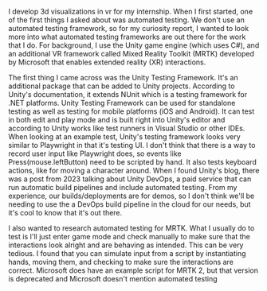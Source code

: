 I develop 3d visualizations in vr for my internship. When I first started, one of the first things I asked about was automated testing. We don't use an automated testing framework, so for my curiosity report, I wanted to look more into what automated testing frameworks are out there for the work that I do. For background, I use the Unity game engine (which uses C#), and an additional VR framework called Mixed Reality Toolkit (MRTK) developed by Microsoft that enables extended reality (XR) interactions. 

The first thing I came across was the Unity Testing Framework. It's an additional package that can be added to Unity projects. According to Unity's documentation, it extends NUnit which is a testing framework for .NET platforms. Unity Testing Framework can be used for standalone testing as well as testing for mobile platforms (iOS and Android). It can test in both edit and play mode and is built right into Unity's editor and according to Unity works like test runners in Visual Studio or other IDEs. When looking at an example test, Unity's testing framework looks very similar to Playwright in that it's testing UI. I don't think that there is a way to record user input like Playwright does, so events like Press(mouse.leftButton) need to be scripted by hand. It also tests keyboard actions, like for moving a character around. When I found Unity's blog, there was a post from 2023 talking about Unity DevOps, a paid service that can run automatic build pipelines and include automated testing. From my experience, our builds/deployments are for demos, so I don't think we'll be needing to use the a DevOps build pipeline in the cloud for our needs, but it's cool to know that it's out there.   

I also wanted to research automated testing for MRTK. What I usually do to test is I'll just enter game mode and check manually to make sure that the interactions look alright and are behaving as intended. This can be very tedious. I found that you can simulate input from a script by instantiating hands, moving them, and checking to make sure the interactions are correct. Microsoft does have an example script for MRTK 2, but that version is deprecated and Microsoft doesn't mention automated testing 